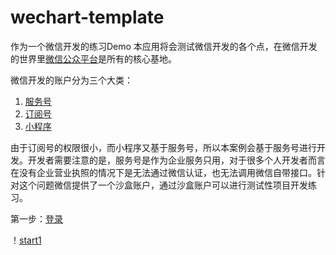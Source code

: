 # wechart-template

作为一个微信开发的练习Demo 本应用将会测试微信开发的各个点，在微信开发的世界里[微信公众平台](https://mp.weixin.qq.com/)是所有的核心基地。

微信开发的账户分为三个大类：

1. [服务号](https://mp.weixin.qq.com/wiki?t=resource/res_main&id=mp1445241432)
2. [订阅号](https://mp.weixin.qq.com/wiki?t=resource/res_main&id=mp1445241432)
3. [小程序](https://developers.weixin.qq.com/miniprogram/dev/index.html)

由于订阅号的权限很小，而小程序又基于服务号，所以本案例会基于服务号进行开发。开发者需要注意的是，服务号是作为企业服务只用，对于很多个人开发者而言在没有企业营业执照的情况下是无法通过微信认证，也无法调用微信自带接口。针对这个问题微信提供了一个沙盒账户，通过沙盒账户可以进行测试性项目开发练习。

第一步：[登录](http://mp.weixin.qq.com/debug/cgi-bin/sandbox?t=sandbox/login)

！[start1](/static/imgs/start.1.png)

